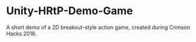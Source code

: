 # Unity-HRtP-Demo-Game
 A short demo of a 2D breakout-style action game, created during Crimson Hacks 2018.
